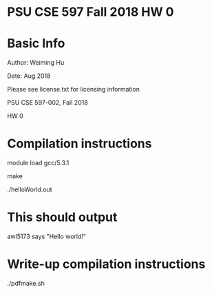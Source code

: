 # PSU CSE 597 Fall 2018 HW 0

# Basic Info

Author: Weiming Hu

Date: Aug 2018

Please see license.txt for licensing information

PSU CSE 597-002, Fall 2018

HW 0

# Compilation instructions
module load gcc/5.3.1

make

./helloWorld.out

# This should output

awl5173 says "Hello world!"

# Write-up compilation instructions
./pdfmake.sh

